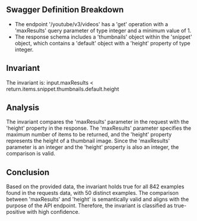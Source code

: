 ## Swagger Definition Breakdown
- The endpoint '/youtube/v3/videos' has a 'get' operation with a 'maxResults' query parameter of type integer and a minimum value of 1.
- The response schema includes a 'thumbnails' object within the 'snippet' object, which contains a 'default' object with a 'height' property of type integer.

## Invariant
The invariant is: input.maxResults < return.items.snippet.thumbnails.default.height

## Analysis
The invariant compares the 'maxResults' parameter in the request with the 'height' property in the response. The 'maxResults' parameter specifies the maximum number of items to be returned, and the 'height' property represents the height of a thumbnail image. Since the 'maxResults' parameter is an integer and the 'height' property is also an integer, the comparison is valid.

## Conclusion
Based on the provided data, the invariant holds true for all 842 examples found in the requests data, with 50 distinct examples. The comparison between 'maxResults' and 'height' is semantically valid and aligns with the purpose of the API endpoint. Therefore, the invariant is classified as true-positive with high confidence.
